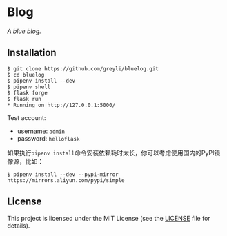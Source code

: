 # Blog

*A blue blog.*




## Installation

```
$ git clone https://github.com/greyli/bluelog.git
$ cd bluelog
$ pipenv install --dev
$ pipenv shell
$ flask forge
$ flask run
* Running on http://127.0.0.1:5000/
```

Test account:

* username: `admin`
* password: `helloflask`




如果执行`pipenv install`命令安装依赖耗时太长，你可以考虑使用国内的PyPI镜像源，比如：
```
$ pipenv install --dev --pypi-mirror https://mirrors.aliyun.com/pypi/simple
```

## License

This project is licensed under the MIT License (see the
[LICENSE](LICENSE) file for details).
